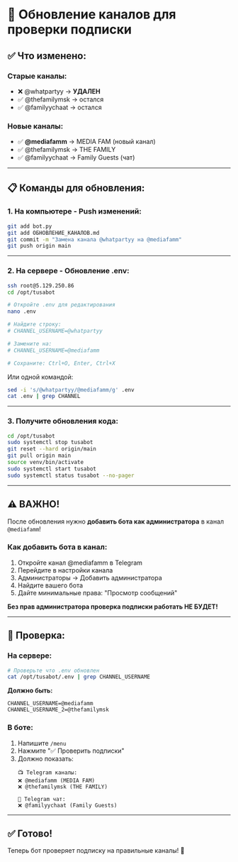 # 🔄 Обновление каналов для проверки подписки

## ✅ Что изменено:

### Старые каналы:
- ❌ @whatpartyy → **УДАЛЕН**
- ✅ @thefamilymsk → остался
- ✅ @familyychaat → остался

### Новые каналы:
- ✅ **@mediafamm** → MEDIA FAM (новый канал)
- ✅ @thefamilymsk → THE FAMILY
- ✅ @familyychaat → Family Guests (чат)

---

## 📋 Команды для обновления:

### 1. На компьютере - Push изменений:

```bash
git add bot.py
git add ОБНОВЛЕНИЕ_КАНАЛОВ.md
git commit -m "Замена канала @whatpartyy на @mediafamm"
git push origin main
```

---

### 2. На сервере - Обновление .env:

```bash
ssh root@5.129.250.86
cd /opt/tusabot

# Откройте .env для редактирования
nano .env

# Найдите строку:
# CHANNEL_USERNAME=@whatpartyy

# Замените на:
# CHANNEL_USERNAME=@mediafamm

# Сохраните: Ctrl+O, Enter, Ctrl+X
```

Или одной командой:
```bash
sed -i 's/@whatpartyy/@mediafamm/g' .env
cat .env | grep CHANNEL
```

---

### 3. Получите обновления кода:

```bash
cd /opt/tusabot
sudo systemctl stop tusabot
git reset --hard origin/main
git pull origin main
source venv/bin/activate
sudo systemctl start tusabot
sudo systemctl status tusabot --no-pager
```

---

## ⚠️ ВАЖНО!

После обновления нужно **добавить бота как администратора** в канал `@mediafamm`!

### Как добавить бота в канал:

1. Откройте канал @mediafamm в Telegram
2. Перейдите в настройки канала
3. Администраторы → Добавить администратора
4. Найдите вашего бота
5. Дайте минимальные права: "Просмотр сообщений"

**Без прав администратора проверка подписки работать НЕ БУДЕТ!**

---

## 🧪 Проверка:

### На сервере:
```bash
# Проверьте что .env обновлен
cat /opt/tusabot/.env | grep CHANNEL_USERNAME
```

**Должно быть:**
```
CHANNEL_USERNAME=@mediafamm
CHANNEL_USERNAME_2=@thefamilymsk
```

### В боте:
1. Напишите `/menu`
2. Нажмите "✅ Проверить подписки"
3. Должно показать:
   ```
   📺 Telegram каналы:
   ❌ @mediafamm (MEDIA FAM)
   ❌ @thefamilymsk (THE FAMILY)
   
   💬 Telegram чат:
   ❌ @familyychaat (Family Guests)
   ```

---

## ✅ Готово!

Теперь бот проверяет подписку на правильные каналы! 🎉
